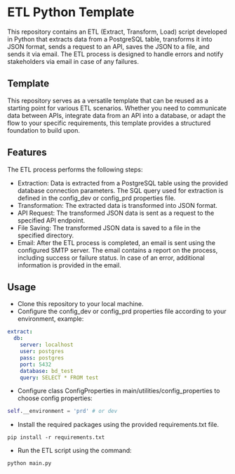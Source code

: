 # ETL Python Template

This repository contains an ETL (Extract, Transform, Load) script developed in Python that extracts data from a PostgreSQL table, transforms it into JSON format, sends a request to an API, saves the JSON to a file, and sends it via email. The ETL process is designed to handle errors and notify stakeholders via email in case of any failures.

## Template
This repository serves as a versatile template that can be reused as a starting point for various ETL scenarios. Whether you need to communicate data between APIs, integrate data from an API into a database, or adapt the flow to your specific requirements, this template provides a structured foundation to build upon.

## Features
The ETL process performs the following steps:
- Extraction: Data is extracted from a PostgreSQL table using the provided database connection parameters. The SQL query used for extraction is defined in the config_dev or config_prd properties file.
- Transformation: The extracted data is transformed into JSON format.
- API Request: The transformed JSON data is sent as a request to the specified API endpoint.
- File Saving: The transformed JSON data is saved to a file in the specified directory.
- Email: After the ETL process is completed, an email is sent using the configured SMTP server. The email contains a report on the process, including success or failure status. In case of an error, additional information is provided in the email.

## Usage
- Clone this repository to your local machine.
- Configure the config_dev or config_prd properties file according to your environment, example:
```yaml
extract:
  db:
    server: localhost
    user: postgres
    pass: postgres
    port: 5432
    database: bd_test
    query: SELECT * FROM test
```
- Configure class ConfigProperties in main/utilities/config_properties to choose config properties:
```python
self.__environment = 'prd' # or dev
```
- Install the required packages using the provided requirements.txt file.
```
pip install -r requirements.txt
```
- Run the ETL script using the command: 
```
python main.py
```
